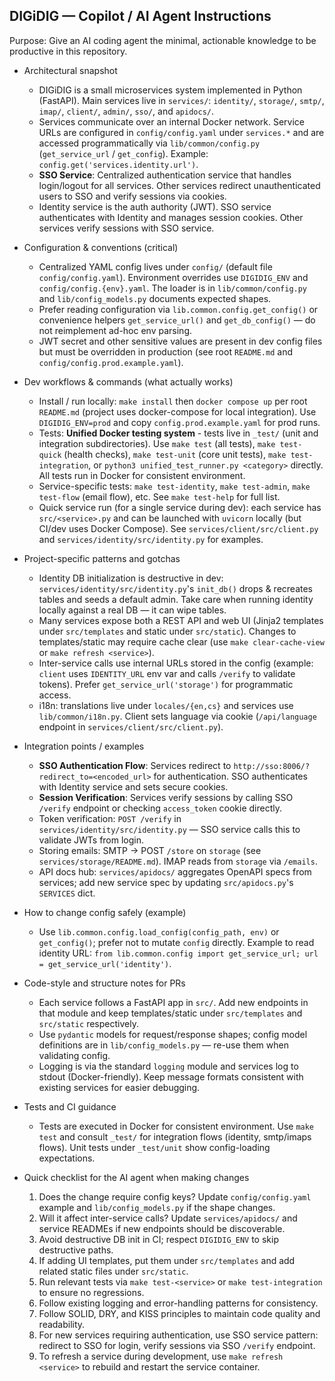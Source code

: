 ## DIGiDIG — Copilot / AI Agent Instructions

Purpose: Give an AI coding agent the minimal, actionable knowledge to be productive in this repository.

- Architectural snapshot
  - DIGiDIG is a small microservices system implemented in Python (FastAPI). Main services live in `services/`: `identity/`, `storage/`, `smtp/`, `imap/`, `client/`, `admin/`, `sso/`, and `apidocs/`.
  - Services communicate over an internal Docker network. Service URLs are configured in `config/config.yaml` under `services.*` and are accessed programmatically via `lib/common/config.py` (`get_service_url` / `get_config`). Example: `config.get('services.identity.url')`.
  - **SSO Service**: Centralized authentication service that handles login/logout for all services. Other services redirect unauthenticated users to SSO and verify sessions via cookies.
  - Identity service is the auth authority (JWT). SSO service authenticates with Identity and manages session cookies. Other services verify sessions with SSO service.

- Configuration & conventions (critical)
  - Centralized YAML config lives under `config/` (default file `config/config.yaml`). Environment overrides use `DIGIDIG_ENV` and `config/config.{env}.yaml`. The loader is in `lib/common/config.py` and `lib/config_models.py` documents expected shapes.
  - Prefer reading configuration via `lib.common.config.get_config()` or convenience helpers `get_service_url()` and `get_db_config()` — do not reimplement ad-hoc env parsing.
  - JWT secret and other sensitive values are present in dev config files but must be overridden in production (see root `README.md` and `config/config.prod.example.yaml`).

- Dev workflows & commands (what actually works)
  - Install / run locally: `make install` then `docker compose up` per root `README.md` (project uses docker-compose for local integration). Use `DIGIDIG_ENV=prod` and copy `config.prod.example.yaml` for prod runs.
  - Tests: **Unified Docker testing system** - tests live in `_test/` (unit and integration subdirectories). Use `make test` (all tests), `make test-quick` (health checks), `make test-unit` (core unit tests), `make test-integration`, or `python3 unified_test_runner.py <category>` directly. All tests run in Docker for consistent environment.
  - Service-specific tests: `make test-identity`, `make test-admin`, `make test-flow` (email flow), etc. See `make test-help` for full list.
  - Quick service run (for a single service during dev): each service has `src/<service>.py` and can be launched with `uvicorn` locally (but CI/dev uses Docker Compose). See `services/client/src/client.py` and `services/identity/src/identity.py` for examples.

- Project-specific patterns and gotchas
  - Identity DB initialization is destructive in dev: `services/identity/src/identity.py`'s `init_db()` drops & recreates tables and seeds a default admin. Take care when running identity locally against a real DB — it can wipe tables.
  - Many services expose both a REST API and web UI (Jinja2 templates under `src/templates` and static under `src/static`). Changes to templates/static may require cache clear (use `make clear-cache-view` or `make refresh <service>`).
  - Inter-service calls use internal URLs stored in the config (example: `client` uses `IDENTITY_URL` env var and calls `/verify` to validate tokens). Prefer `get_service_url('storage')` for programmatic access.
  - i18n: translations live under `locales/{en,cs}` and services use `lib/common/i18n.py`. Client sets language via cookie (`/api/language` endpoint in `services/client/src/client.py`).

- Integration points / examples
  - **SSO Authentication Flow**: Services redirect to `http://sso:8006/?redirect_to=<encoded_url>` for authentication. SSO authenticates with Identity service and sets secure cookies.
  - **Session Verification**: Services verify sessions by calling SSO `/verify` endpoint or checking `access_token` cookie directly.
  - Token verification: `POST /verify` in `services/identity/src/identity.py` — SSO service calls this to validate JWTs from login.
  - Storing emails: SMTP → POST `/store` on `storage` (see `services/storage/README.md`). IMAP reads from `storage` via `/emails`.
  - API docs hub: `services/apidocs/` aggregates OpenAPI specs from services; add new service spec by updating `src/apidocs.py`'s `SERVICES` dict.

- How to change config safely (example)
  - Use `lib.common.config.load_config(config_path, env)` or `get_config()`; prefer not to mutate `config` directly. Example to read identity URL: `from lib.common.config import get_service_url; url = get_service_url('identity')`.

- Code-style and structure notes for PRs
  - Each service follows a FastAPI app in `src/`. Add new endpoints in that module and keep templates/static under `src/templates` and `src/static` respectively.
  - Use `pydantic` models for request/response shapes; config model definitions are in `lib/config_models.py` — re-use them when validating config.
  - Logging is via the standard `logging` module and services log to stdout (Docker-friendly). Keep message formats consistent with existing services for easier debugging.

- Tests and CI guidance
  - Tests are executed in Docker for consistent environment. Use `make test` and consult `_test/` for integration flows (identity, smtp/imaps flows). Unit tests under `_test/unit` show config-loading expectations.

- Quick checklist for the AI agent when making changes
  1. Does the change require config keys? Update `config/config.yaml` example and `lib/config_models.py` if the shape changes.
  2. Will it affect inter-service calls? Update `services/apidocs/` and service READMEs if new endpoints should be discoverable.
  3. Avoid destructive DB init in CI; respect `DIGIDIG_ENV` to skip destructive paths.
  4. If adding UI templates, put them under `src/templates` and add related static files under `src/static`.
  5. Run relevant tests via `make test-<service>` or `make test-integration` to ensure no regressions.
  6. Follow existing logging and error-handling patterns for consistency.
  7. Follow SOLID, DRY, and KISS principles to maintain code quality and readability.
  8. For new services requiring authentication, use SSO service pattern: redirect to SSO for login, verify sessions via SSO `/verify` endpoint.
  9. To refresh a service during development, use `make refresh <service>` to rebuild and restart the service container.